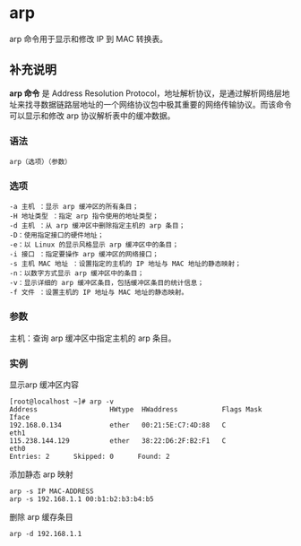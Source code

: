 arp
===

arp 命令用于显示和修改 IP 到 MAC 转换表。

## 补充说明

**arp 命令** 是 Address Resolution Protocol，地址解析协议，是通过解析网络层地址来找寻数据链路层地址的一个网络协议包中极其重要的网络传输协议。而该命令可以显示和修改 arp 协议解析表中的缓冲数据。

### 语法

```shell
arp（选项）（参数）
```

### 选项

    -a 主机 ：显示 arp 缓冲区的所有条目；
    -H 地址类型 ：指定 arp 指令使用的地址类型；
    -d 主机 ：从 arp 缓冲区中删除指定主机的 arp 条目；
    -D：使用指定接口的硬件地址；
    -e：以 Linux 的显示风格显示 arp 缓冲区中的条目；
    -i 接口 ：指定要操作 arp 缓冲区的网络接口；
    -s 主机 MAC 地址 ：设置指定的主机的 IP 地址与 MAC 地址的静态映射；
    -n：以数字方式显示 arp 缓冲区中的条目；
    -v：显示详细的 arp 缓冲区条目，包括缓冲区条目的统计信息；
    -f 文件 ：设置主机的 IP 地址与 MAC 地址的静态映射。

### 参数

主机：查询 arp 缓冲区中指定主机的 arp 条目。

### 实例

显示arp 缓冲区内容

```shell
[root@localhost ~]# arp -v
Address                  HWtype  HWaddress           Flags Mask            Iface
192.168.0.134            ether   00:21:5E:C7:4D:88   C                     eth1
115.238.144.129          ether   38:22:D6:2F:B2:F1   C                     eth0
Entries: 2      Skipped: 0      Found: 2
```

添加静态 arp 映射

```shell
arp -s IP MAC-ADDRESS
arp -s 192.168.1.1 00:b1:b2:b3:b4:b5
```

删除 arp 缓存条目

```shell
arp -d 192.168.1.1
```

<!-- Linux 命令行搜索引擎：https://jaywcjlove.github.io/linux-command/ -->
